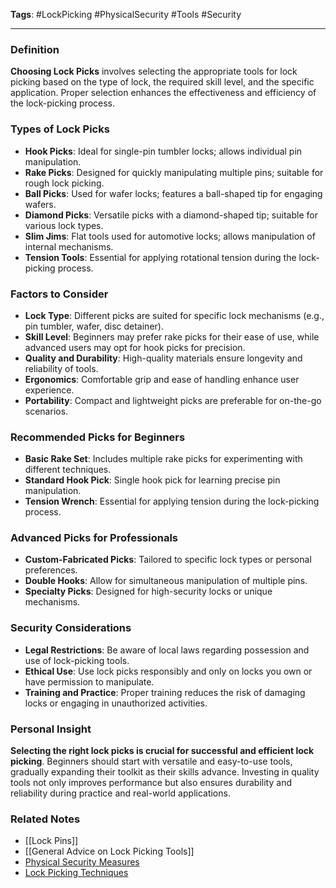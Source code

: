 **Tags**: #LockPicking #PhysicalSecurity #Tools #Security

---

### Definition

**Choosing Lock Picks** involves selecting the appropriate tools for lock picking based on the type of lock, the required skill level, and the specific application. Proper selection enhances the effectiveness and efficiency of the lock-picking process.

### Types of Lock Picks

- **Hook Picks**: Ideal for single-pin tumbler locks; allows individual pin manipulation.
- **Rake Picks**: Designed for quickly manipulating multiple pins; suitable for rough lock picking.
- **Ball Picks**: Used for wafer locks; features a ball-shaped tip for engaging wafers.
- **Diamond Picks**: Versatile picks with a diamond-shaped tip; suitable for various lock types.
- **Slim Jims**: Flat tools used for automotive locks; allows manipulation of internal mechanisms.
- **Tension Tools**: Essential for applying rotational tension during the lock-picking process.

### Factors to Consider

- **Lock Type**: Different picks are suited for specific lock mechanisms (e.g., pin tumbler, wafer, disc detainer).
- **Skill Level**: Beginners may prefer rake picks for their ease of use, while advanced users may opt for hook picks for precision.
- **Quality and Durability**: High-quality materials ensure longevity and reliability of tools.
- **Ergonomics**: Comfortable grip and ease of handling enhance user experience.
- **Portability**: Compact and lightweight picks are preferable for on-the-go scenarios.

### Recommended Picks for Beginners

- **Basic Rake Set**: Includes multiple rake picks for experimenting with different techniques.
- **Standard Hook Pick**: Single hook pick for learning precise pin manipulation.
- **Tension Wrench**: Essential for applying tension during the lock-picking process.

### Advanced Picks for Professionals

- **Custom-Fabricated Picks**: Tailored to specific lock types or personal preferences.
- **Double Hooks**: Allow for simultaneous manipulation of multiple pins.
- **Specialty Picks**: Designed for high-security locks or unique mechanisms.

### Security Considerations

- **Legal Restrictions**: Be aware of local laws regarding possession and use of lock-picking tools.
- **Ethical Use**: Use lock picks responsibly and only on locks you own or have permission to manipulate.
- **Training and Practice**: Proper training reduces the risk of damaging locks or engaging in unauthorized activities.

### Personal Insight

**Selecting the right lock picks is crucial for successful and efficient lock picking**. Beginners should start with versatile and easy-to-use tools, gradually expanding their toolkit as their skills advance. Investing in quality tools not only improves performance but also ensures durability and reliability during practice and real-world applications.

### Related Notes

- [[Lock Pins]]
- [[General Advice on Lock Picking Tools]]
- [Physical Security Measures](Physical%20Security%20Measures.md)
- [Lock Picking Techniques](Lock%20Picking%20Techniques.md)